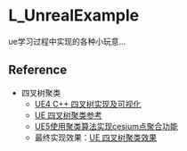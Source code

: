 # L_UnrealExample
ue学习过程中实现的各种小玩意...

## Reference
- 四叉树聚类
  - [UE4 C++ 四叉树实现及可视化](https://www.cnblogs.com/shiroe/p/15526194.html)
  - [UE 四叉树聚类参考](https://www.bilibili.com/opus/931946614102163474?jump_opus=1)
  - [UE5使用聚类算法实现cesium点聚合功能](https://zhuanlan.zhihu.com/p/632613588)
  - 最终实现效果：[UE 四叉树聚类效果](https://www.bilibili.com/video/BV1Sx4y1i7nv/)
